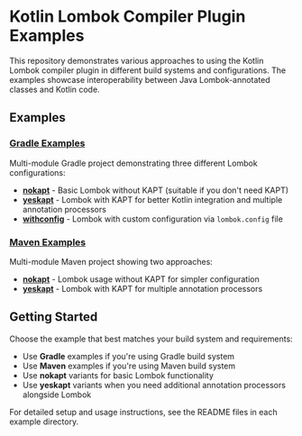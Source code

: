 # Kotlin Lombok Compiler Plugin Examples

This repository demonstrates various approaches to using the Kotlin Lombok compiler plugin in different build systems and configurations. The examples showcase interoperability between Java Lombok-annotated classes and Kotlin code.

## Examples

### [Gradle Examples](kotlin_lombok_gradle/)
Multi-module Gradle project demonstrating three different Lombok configurations:
- **[nokapt](kotlin_lombok_gradle/nokapt/)** - Basic Lombok without KAPT (suitable if you don't need KAPT)
- **[yeskapt](kotlin_lombok_gradle/yeskapt/)** - Lombok with KAPT for better Kotlin integration and multiple annotation processors
- **[withconfig](kotlin_lombok_gradle/withconfig/)** - Lombok with custom configuration via `lombok.config` file

### [Maven Examples](kotlin_lombok_maven/)
Multi-module Maven project showing two approaches:
- **[nokapt](kotlin_lombok_maven/nokapt/)** - Lombok usage without KAPT for simpler configuration
- **[yeskapt](kotlin_lombok_maven/yeskapt/)** - Lombok with KAPT for multiple annotation processors

## Getting Started

Choose the example that best matches your build system and requirements:
- Use **Gradle** examples if you're using Gradle build system
- Use **Maven** examples if you're using Maven build system
- Use **nokapt** variants for basic Lombok functionality
- Use **yeskapt** variants when you need additional annotation processors alongside Lombok

For detailed setup and usage instructions, see the README files in each example directory. 